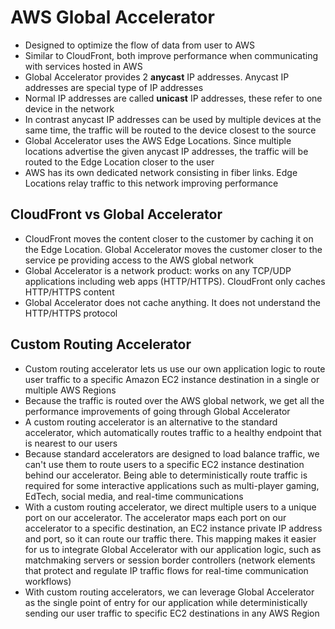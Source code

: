 # AWS Global Accelerator

- Designed to optimize the flow of data from user to AWS
- Similar to CloudFront, both improve performance when communicating with services hosted in AWS
- Global Accelerator provides 2 **anycast** IP addresses. Anycast IP addresses are special type of IP addresses
- Normal IP addresses are called **unicast** IP addresses, these refer to one device in the network
- In contrast anycast IP addresses can be used by multiple devices at the same time, the traffic will be routed to the device closest to the source
- Global Accelerator uses the AWS Edge Locations. Since multiple locations advertise the given anycast IP addresses, the traffic will be routed to the Edge Location closer to the user
- AWS has its own dedicated network consisting in fiber links. Edge Locations relay traffic to this network improving performance

## CloudFront vs Global Accelerator

- CloudFront moves the content closer to the customer by caching it on the Edge Location. Global Accelerator moves the customer closer to the service pe providing access to the AWS global network
- Global Accelerator is a network product: works on any TCP/UDP applications including web apps (HTTP/HTTPS). CloudFront only caches HTTP/HTTPS content
- Global Accelerator does not cache anything. It does not understand the HTTP/HTTPS protocol

## Custom Routing Accelerator

- Custom routing accelerator lets us use our own application logic to route user traffic to a specific Amazon EC2 instance destination in a single or multiple AWS Regions
- Because the traffic is routed over the AWS global network, we get all the performance improvements of going through Global Accelerator
-  A custom routing accelerator is an alternative to the standard accelerator, which automatically routes traffic to a healthy endpoint that is nearest to our users
- Because standard accelerators are designed to load balance traffic, we can't use them to route users to a specific EC2 instance destination behind our accelerator. Being able to deterministically route traffic is required for some interactive applications such as multi-player gaming, EdTech, social media, and real-time communications
- With a custom routing accelerator, we direct multiple users to a unique port on our accelerator. The accelerator maps each port on our accelerator to a specific destination, an EC2 instance private IP address and port, so it can route our traffic there. This mapping makes it easier for us to integrate Global Accelerator with our application logic, such as matchmaking servers or session border controllers (network elements that protect and regulate IP traffic flows for real-time communication workflows)
- With custom routing accelerators, we can leverage Global Accelerator as the single point of entry for our application while deterministically sending our user traffic to specific EC2 destinations in any AWS Region